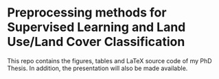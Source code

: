 # Preprocessing methods for Supervised Learning and Land Use/Land Cover Classification

This repo contains the figures, tables and LaTeX source code of my PhD Thesis.
In addition, the presentation will also be made available.
